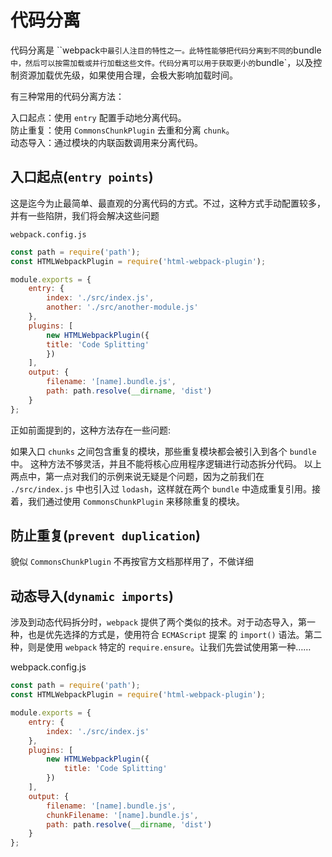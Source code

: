 代码分离
====================

代码分离是 ``webpack` 中最引人注目的特性之一。此特性能够把代码分离到不同的 `bundle` 中，然后可以按需加载或并行加载这些文件。代码分离可以用于获取更小的 `bundle`，以及控制资源加载优先级，如果使用合理，会极大影响加载时间。

有三种常用的代码分离方法：

入口起点：使用 `entry` 配置手动地分离代码。  
防止重复：使用 `CommonsChunkPlugin` 去重和分离 `chunk`。  
动态导入：通过模块的内联函数调用来分离代码。

入口起点(`entry points`)
---------------------------

这是迄今为止最简单、最直观的分离代码的方式。不过，这种方式手动配置较多，并有一些陷阱，我们将会解决这些问题

`webpack.config.js`

```javascript
const path = require('path');
const HTMLWebpackPlugin = require('html-webpack-plugin');

module.exports = {
    entry: {
        index: './src/index.js',
        another: './src/another-module.js'
    },
    plugins: [
        new HTMLWebpackPlugin({
        title: 'Code Splitting'
        })
    ],
    output: {
        filename: '[name].bundle.js',
        path: path.resolve(__dirname, 'dist')
    }
};
```

正如前面提到的，这种方法存在一些问题:

如果入口 `chunks` 之间包含重复的模块，那些重复模块都会被引入到各个 `bundle` 中。
这种方法不够灵活，并且不能将核心应用程序逻辑进行动态拆分代码。
以上两点中，第一点对我们的示例来说无疑是个问题，因为之前我们在 `./src/index.js` 中也引入过 `lodash`，这样就在两个 `bundle` 中造成重复引用。接着，我们通过使用 `CommonsChunkPlugin` 来移除重复的模块。

防止重复(`prevent duplication`)
-------------------------------

貌似 `CommonsChunkPlugin` 不再按官方文档那样用了，不做详细

动态导入(`dynamic imports`)
----------------------------

涉及到动态代码拆分时，`webpack` 提供了两个类似的技术。对于动态导入，第一种，也是优先选择的方式是，使用符合 `ECMAScript` 提案 的 `import()` 语法。第二种，则是使用 `webpack` 特定的 `require.ensure`。让我们先尝试使用第一种……

webpack.config.js

```javascript
const path = require('path');
const HTMLWebpackPlugin = require('html-webpack-plugin');

module.exports = {
    entry: {
        index: './src/index.js'
    },
    plugins: [
        new HTMLWebpackPlugin({
            title: 'Code Splitting'
        })
    ],
    output: {
        filename: '[name].bundle.js',
        chunkFilename: '[name].bundle.js',
        path: path.resolve(__dirname, 'dist')
    }
};
```